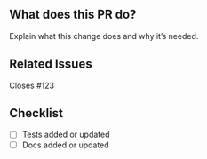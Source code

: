 ## What does this PR do?

Explain what this change does and why it’s needed.

## Related Issues

Closes #123

## Checklist

- [ ] Tests added or updated
- [ ] Docs added or updated
